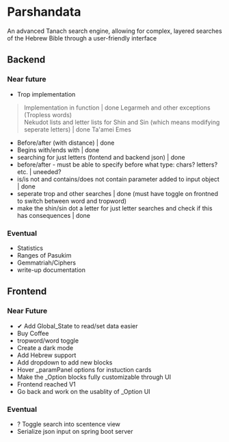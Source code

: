 # Parshandata
An advanced Tanach search engine, allowing for complex, layered searches of the Hebrew Bible through a user-friendly interface

## Backend

### Near future
* Trop implementation 
>	Implementation in function | done
>	Legarmeh and other exceptions (Tropless words)  
>	Nekudot lists and letter lists for Shin and Sin (which means modifying seperate letters) | done
>	Ta'amei Emes  

* Before/after (with distance) | done
* Begins with/ends with | done
* searching for just letters (fontend and backend json) | done
* before/after - must be able to specify before what type: chars? letters? etc. | uneeded?
* is/is not and contains/does not contain parameter added to input object | done
* seperate trop and other searches | done (must have toggle on frontned to switch between word and tropword)
* make the shin/sin dot a letter for just letter searches and check if this has consequences | done

### Eventual
* Statistics
* Ranges of Pasukim
* Gemmatriah/Ciphers
* write-up documentation

## Frontend

### Near Future
-	✔ Add Global_State to read/set data easier
-	Buy Coffee
-	tropword/word toggle
-	Create a dark mode
-	Add Hebrew support
-	Add dropdown to add new blocks
-	Hover _paramPanel options for instuction cards
-	Make the _Option blocks fully customizable through UI
-	Frontend reached V1
-	Go back and work on the usablity of _Option UI

### Eventual
*	? Toggle search into scentence view
*	Serialize json input on spring boot server